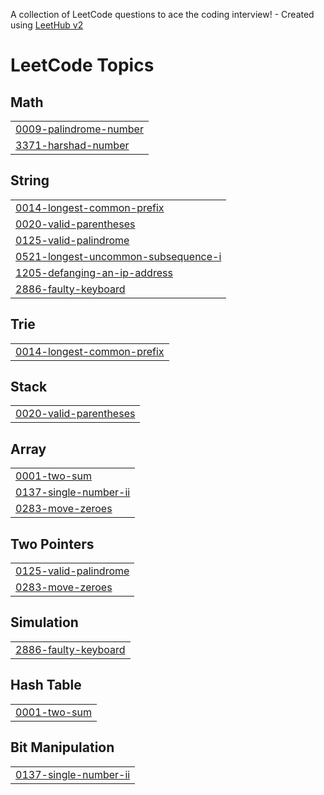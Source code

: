A collection of LeetCode questions to ace the coding interview! - Created using [LeetHub v2](https://github.com/arunbhardwaj/LeetHub-2.0)
<!---LeetCode Topics Start-->
# LeetCode Topics
## Math
|  |
| ------- |
| [0009-palindrome-number](https://github.com/Rajaselvam-M/leetcode/tree/master/0009-palindrome-number) |
| [3371-harshad-number](https://github.com/Rajaselvam-M/leetcode/tree/master/3371-harshad-number) |
## String
|  |
| ------- |
| [0014-longest-common-prefix](https://github.com/Rajaselvam-M/leetcode/tree/master/0014-longest-common-prefix) |
| [0020-valid-parentheses](https://github.com/Rajaselvam-M/leetcode/tree/master/0020-valid-parentheses) |
| [0125-valid-palindrome](https://github.com/Rajaselvam-M/leetcode/tree/master/0125-valid-palindrome) |
| [0521-longest-uncommon-subsequence-i](https://github.com/Rajaselvam-M/leetcode/tree/master/0521-longest-uncommon-subsequence-i) |
| [1205-defanging-an-ip-address](https://github.com/Rajaselvam-M/leetcode/tree/master/1205-defanging-an-ip-address) |
| [2886-faulty-keyboard](https://github.com/Rajaselvam-M/leetcode/tree/master/2886-faulty-keyboard) |
## Trie
|  |
| ------- |
| [0014-longest-common-prefix](https://github.com/Rajaselvam-M/leetcode/tree/master/0014-longest-common-prefix) |
## Stack
|  |
| ------- |
| [0020-valid-parentheses](https://github.com/Rajaselvam-M/leetcode/tree/master/0020-valid-parentheses) |
## Array
|  |
| ------- |
| [0001-two-sum](https://github.com/Rajaselvam-M/leetcode/tree/master/0001-two-sum) |
| [0137-single-number-ii](https://github.com/Rajaselvam-M/leetcode/tree/master/0137-single-number-ii) |
| [0283-move-zeroes](https://github.com/Rajaselvam-M/leetcode/tree/master/0283-move-zeroes) |
## Two Pointers
|  |
| ------- |
| [0125-valid-palindrome](https://github.com/Rajaselvam-M/leetcode/tree/master/0125-valid-palindrome) |
| [0283-move-zeroes](https://github.com/Rajaselvam-M/leetcode/tree/master/0283-move-zeroes) |
## Simulation
|  |
| ------- |
| [2886-faulty-keyboard](https://github.com/Rajaselvam-M/leetcode/tree/master/2886-faulty-keyboard) |
## Hash Table
|  |
| ------- |
| [0001-two-sum](https://github.com/Rajaselvam-M/leetcode/tree/master/0001-two-sum) |
## Bit Manipulation
|  |
| ------- |
| [0137-single-number-ii](https://github.com/Rajaselvam-M/leetcode/tree/master/0137-single-number-ii) |
<!---LeetCode Topics End-->
